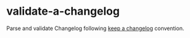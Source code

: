# validate-a-changelog

Parse and validate Changelog following [keep a changelog](https://keepachangelog.com/en/1.1.0/) convention.